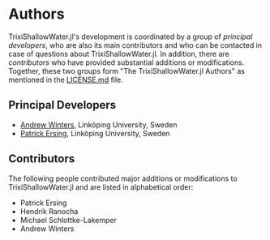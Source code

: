 # Authors

TrixiShallowWater.jl's development is coordinated by a group of *principal developers*,
who are also its main contributors and who can be contacted in case of
questions about TrixiShallowWater.jl. In addition, there are *contributors* who have
provided substantial additions or modifications. Together, these two groups form
"The TrixiShallowWater.jl Authors" as mentioned in the [LICENSE.md](LICENSE.md) file.

## Principal Developers
* [Andrew Winters](https://liu.se/en/employee/andwi94),
  Linköping University, Sweden
* [Patrick Ersing](https://liu.se/en/employee/pater53),
  Linköping University, Sweden

## Contributors
The following people contributed major additions or modifications to TrixiShallowWater.jl and
are listed in alphabetical order:

* Patrick Ersing
* Hendrik Ranocha
* Michael Schlottke-Lakemper
* Andrew Winters